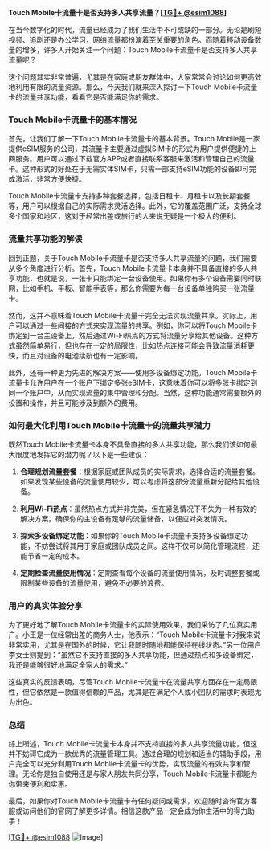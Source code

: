 **Touch Mobile卡流量卡是否支持多人共享流量？[[TG💪+ @esim1088](https://t.me/s/esim1088)]**

在当今数字化的时代，流量已经成为了我们生活中不可或缺的一部分。无论是刷短视频、追剧还是办公学习，网络流量都扮演着至关重要的角色。而随着移动设备数量的增多，许多人开始关注一个问题：Touch Mobile卡流量卡是否支持多人共享流量呢？

这个问题其实非常普遍，尤其是在家庭或朋友群体中，大家常常会讨论如何更高效地利用有限的流量资源。那么，今天我们就来深入探讨一下Touch Mobile卡流量卡的流量共享功能，看看它是否能满足你的需求。

### Touch Mobile卡流量卡的基本情况

首先，让我们了解一下Touch Mobile卡流量卡的基本背景。Touch Mobile是一家提供eSIM服务的公司，其流量卡主要通过虚拟SIM卡的形式为用户提供便捷的上网服务。用户可以通过下载官方APP或者直接联系客服来激活和管理自己的流量卡。这种形式的好处在于无需实体SIM卡，只需一部支持eSIM功能的设备即可完成激活，非常方便快捷。

Touch Mobile卡流量卡支持多种套餐选择，包括日租卡、月租卡以及长期套餐等，用户可以根据自己的实际需求灵活选择。此外，它的覆盖范围广泛，支持全球多个国家和地区，这对于经常出差或旅行的人来说无疑是一个极大的便利。

### 流量共享功能的解读

回到正题，关于Touch Mobile卡流量卡是否支持多人共享流量的问题，我们需要从多个角度进行分析。首先，Touch Mobile卡流量卡本身并不具备直接的多人共享功能，也就是说，一张卡只能绑定一台设备使用。如果你有多个设备需要同时联网，比如手机、平板、智能手表等，那么你需要为每一台设备单独购买一张流量卡。

然而，这并不意味着Touch Mobile卡流量卡完全无法实现流量共享。实际上，用户可以通过一些间接的方式来实现流量的共享。例如，你可以将Touch Mobile卡绑定到一台主设备上，然后通过Wi-Fi热点的方式将流量分享给其他设备。这种方式虽然简单易行，但也存在一定的局限性，比如热点连接可能会导致流量消耗更快，而且对设备的电池续航也有一定影响。

此外，还有一种更为先进的解决方案——使用多设备绑定功能。Touch Mobile卡流量卡允许用户在一个账户下绑定多张eSIM卡，这意味着你可以将多张卡绑定到同一个账户中，从而实现流量的集中管理和分配。当然，这种功能通常需要额外的设置和操作，并且可能涉及到额外的费用。

### 如何最大化利用Touch Mobile卡流量卡的流量共享潜力

既然Touch Mobile卡流量卡本身不具备直接的多人共享功能，那么我们该如何最大限度地发挥它的潜力呢？以下是一些建议：

1. **合理规划流量套餐**：根据家庭或团队成员的实际需求，选择合适的流量套餐。如果发现某些设备的流量使用较少，可以考虑将这部分流量重新分配给其他设备。
   
2. **利用Wi-Fi热点**：虽然热点方式并非完美，但在紧急情况下不失为一种有效的解决方案。确保你的主设备有足够的流量储备，以便应对突发情况。

3. **探索多设备绑定功能**：如果你的Touch Mobile卡流量卡支持多设备绑定功能，不妨尝试将其用于家庭或团队成员之间。这样不仅可以简化管理流程，还能节省一定的成本。

4. **定期检查流量使用情况**：定期查看每个设备的流量使用情况，及时调整套餐或限制某些设备的流量使用，避免不必要的浪费。

### 用户的真实体验分享

为了更好地了解Touch Mobile卡流量卡的实际使用效果，我们采访了几位真实用户。小王是一位经常出差的商务人士，他表示：“Touch Mobile卡流量卡对我来说非常实用，尤其是在国外的时候，它让我随时随地都能保持在线状态。”另一位用户李女士则提到：“虽然它不支持直接的多人共享功能，但通过热点和多设备绑定，我还是能够很好地满足全家人的需求。”

这些真实的反馈表明，尽管Touch Mobile卡流量卡在流量共享方面存在一定局限性，但它依然是一款值得信赖的产品，尤其是在满足个人或小团队的需求时表现尤为出色。

### 总结

综上所述，Touch Mobile卡流量卡本身并不支持直接的多人共享流量功能，但这并不妨碍它成为一款优秀的流量管理工具。通过合理的规划和适当的辅助手段，用户完全可以充分利用Touch Mobile卡流量卡的优势，实现流量的有效共享和管理。无论你是独自使用还是与家人朋友共同分享，Touch Mobile卡流量卡都能为你带来便利和实惠。

最后，如果你对Touch Mobile卡流量卡有任何疑问或需求，欢迎随时咨询官方客服或访问他们的官网了解更多详情。相信这款产品一定会成为你生活中的得力助手！

[[TG💪+ @esim1088](https://t.me/s/esim1088) ![Image](https://i.postimg.cc/4NQfJmqS/Snipaste-2025-05-13-00-14-12.png)]